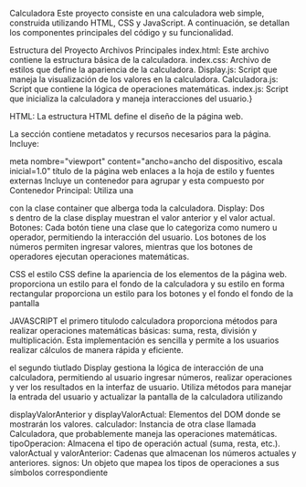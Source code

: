 
 Calculadora
Este proyecto consiste en una calculadora web simple, construida utilizando HTML, CSS y JavaScript. A continuación, se detallan los componentes principales del código y su funcionalidad.

Estructura del Proyecto
Archivos Principales
index.html: Este archivo contiene la estructura básica de la calculadora.
index.css: Archivo de estilos que define la apariencia de la calculadora.
Display.js: Script que maneja la visualización de los valores en la calculadora.
Calculadora.js: Script que contiene la lógica de operaciones matemáticas.
index.js: Script que inicializa la calculadora y maneja interacciones del usuario.}

HTML:
La estructura HTML define el diseño de la página web.

La sección contiene metadatos y recursos necesarios para la página. Incluye:

meta nombre="viewport" content="ancho=ancho del dispositivo, escala inicial=1.0"
título de la página web
enlaces a la hoja de estilo y fuentes externas
Incluye un contenedor para agrupar y esta compuesto por
 Contenedor Principal: Utiliza una <div> con la clase container que alberga toda la calculadora.
Display: Dos <div>s dentro de la clase display muestran el valor anterior y el valor actual.
Botones: Cada botón tiene una clase que lo categoriza como numero u operador, permitiendo la interacción del usuario. Los botones de los números permiten ingresar valores, mientras que los botones de operadores ejecutan operaciones matemáticas.

CSS
el estilo CSS define la apariencia de los elementos de la página web.
 proporciona un  estilo  para  el fondo de la calculadora y su estilo en forma rectangular 
proporciona un estilo para los botones y el fondo 
el fondo de la pantalla

JAVASCRIPT
el primero titulodo calculadora proporciona métodos para realizar operaciones matemáticas básicas: suma, resta, división y multiplicación. Esta implementación es sencilla y permite a los usuarios realizar cálculos de manera rápida y eficiente.

el segundo tiutlado Display gestiona la lógica de interacción de una calculadora, permitiendo al usuario ingresar números, realizar operaciones y ver los resultados en la interfaz de usuario. Utiliza métodos para manejar la entrada del usuario y actualizar la pantalla de la calculadora utilizando 

displayValorAnterior y displayValorActual: Elementos del DOM donde se mostrarán los valores.
calculador: Instancia de otra clase llamada Calculadora, que probablemente maneja las operaciones matemáticas.
tipoOperacion: Almacena el tipo de operación actual (suma, resta, etc.).
valorActual y valorAnterior: Cadenas que almacenan los números actuales y anteriores.
signos: Un objeto que mapea los tipos de operaciones a sus símbolos correspondiente





